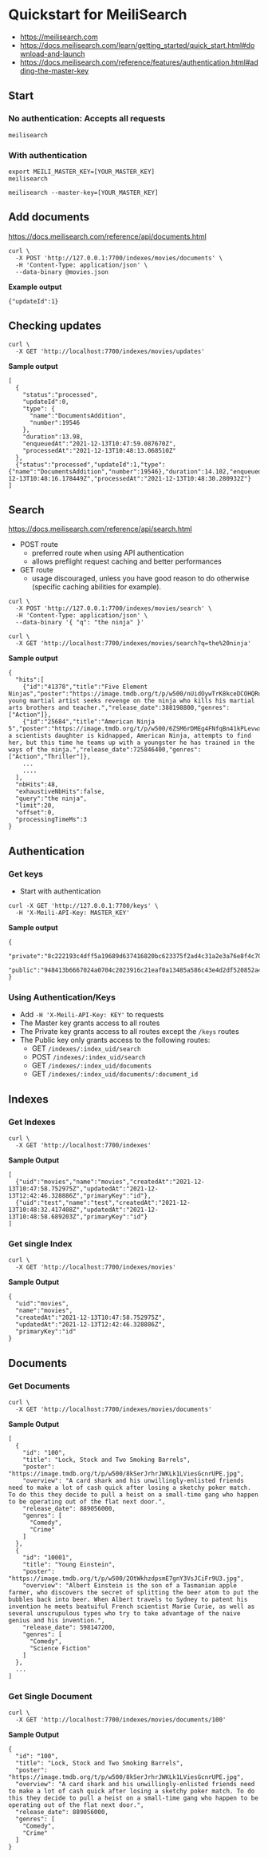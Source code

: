 # Quickstart for MeiliSearch

- https://meilisearch.com
- https://docs.meilisearch.com/learn/getting_started/quick_start.html#download-and-launch
- https://docs.meilisearch.com/reference/features/authentication.html#adding-the-master-key


## Start

### No authentication: Accepts all requests
```
meilisearch
```

### With authentication

```
export MEILI_MASTER_KEY=[YOUR_MASTER_KEY]
meilisearch

meilisearch --master-key=[YOUR_MASTER_KEY]
```

## Add documents
https://docs.meilisearch.com/reference/api/documents.html

```
curl \
  -X POST 'http://127.0.0.1:7700/indexes/movies/documents' \
  -H 'Content-Type: application/json' \
  --data-binary @movies.json
```

**Example output**
```
{"updateId":1}
```

## Checking updates
```
curl \
  -X GET 'http://localhost:7700/indexes/movies/updates'
```


**Sample output**
```
[
  {
    "status":"processed",
    "updateId":0,
    "type": {
      "name":"DocumentsAddition",
      "number":19546
    },
    "duration":13.98,
    "enqueuedAt":"2021-12-13T10:47:59.087670Z",
    "processedAt":"2021-12-13T10:48:13.068510Z"
  },
  {"status":"processed","updateId":1,"type":{"name":"DocumentsAddition","number":19546},"duration":14.102,"enqueuedAt":"2021-12-13T10:48:16.178449Z","processedAt":"2021-12-13T10:48:30.280932Z"}
]
```
## Search
https://docs.meilisearch.com/reference/api/search.html
- POST route
   - preferred route when using API authentication
   - allows preflight request caching and better performances
- GET route
   - usage discouraged, unless you have good reason to do otherwise (specific caching abilities for example).

```
curl \
  -X POST 'http://127.0.0.1:7700/indexes/movies/search' \
  -H 'Content-Type: application/json' \
  --data-binary '{ "q": "the ninja" }'
``` 

```
curl \
  -X GET 'http://localhost:7700/indexes/movies/search?q=the%20ninja'
``` 

**Sample output**

```
{
  "hits":[
    {"id":"41378","title":"Five Element Ninjas","poster":"https://image.tmdb.org/t/p/w500/nUidOywTrK8kceDCOHQRuLGqs4y.jpg","overview":"A young martial artist seeks revenge on the ninja who kills his martial arts brothers and teacher.","release_date":388198800,"genres":["Action"]},
    {"id":"25684","title":"American Ninja 5","poster":"https://image.tmdb.org/t/p/w500/6ZSM6rDMEg4FNfqBn41kPLevwx9.jpg","overview":"When a scientists daughter is kidnapped, American Ninja, attempts to find her, but this time he teams up with a youngster he has trained in the ways of the ninja.","release_date":725846400,"genres":["Action","Thriller"]},
    ...
    ....
  ],
  "nbHits":48,
  "exhaustiveNbHits":false,
  "query":"the ninja",
  "limit":20,
  "offset":0,
  "processingTimeMs":3
}  
```

## Authentication

### Get keys
- Start with authentication
```
curl -X GET 'http://127.0.0.1:7700/keys' \
  -H 'X-Meili-API-Key: MASTER_KEY'
``` 
**Sample output**
```
{
  "private":"8c222193c4dff5a19689d637416820bc623375f2ad4c31a2e3a76e8f4c70440d"
  "public":"948413b6667024a0704c2023916c21eaf0a13485a586c43e4d2df520852a4fb8"
}
 ```
 
### Using Authentication/Keys
- Add `-H 'X-Meili-API-Key: KEY'` to requests
- The Master key grants access to all routes
- The Private key grants access to all routes except the `/keys` routes
- The Public key only grants access to the following routes:
    - GET `/indexes/:index_uid/search`
    - POST `/indexes/:index_uid/search`
    - GET `/indexes/:index_uid/documents`
    - GET `/indexes/:index_uid/documents/:document_id`

## Indexes

### Get Indexes
```
curl \
  -X GET 'http://localhost:7700/indexes'
```

**Sample Output**

```
[
  {"uid":"movies","name":"movies","createdAt":"2021-12-13T10:47:58.752975Z","updatedAt":"2021-12-13T12:42:46.328886Z","primaryKey":"id"},
  {"uid":"test","name":"test","createdAt":"2021-12-13T10:48:32.417408Z","updatedAt":"2021-12-13T10:48:58.689203Z","primaryKey":"id"}
]
```

### Get single Index

```
curl \
  -X GET 'http://localhost:7700/indexes/movies'
```

**Sample Output**
```
{
  "uid":"movies",
  "name":"movies",
  "createdAt":"2021-12-13T10:47:58.752975Z",
  "updatedAt":"2021-12-13T12:42:46.328886Z",
  "primaryKey":"id"
}
```

## Documents

### Get Documents

```
curl \        
  -X GET 'http://localhost:7700/indexes/movies/documents' 
```

**Sample Output**
```
[
  {
    "id": "100",
    "title": "Lock, Stock and Two Smoking Barrels",
    "poster": "https://image.tmdb.org/t/p/w500/8kSerJrhrJWKLk1LViesGcnrUPE.jpg",
    "overview": "A card shark and his unwillingly-enlisted friends need to make a lot of cash quick after losing a sketchy poker match. To do this they decide to pull a heist on a small-time gang who happen to be operating out of the flat next door.",
    "release_date": 889056000,
    "genres": [
      "Comedy",
      "Crime"
    ]
  },
  {
    "id": "10001",
    "title": "Young Einstein",
    "poster": "https://image.tmdb.org/t/p/w500/2OtWkhzdpsmE7gnY3VsJCiFr9U3.jpg",
    "overview": "Albert Einstein is the son of a Tasmanian apple farmer, who discovers the secret of splitting the beer atom to put the bubbles back into beer. When Albert travels to Sydney to patent his invention he meets beatuiful French scientist Marie Curie, as well as several unscrupulous types who try to take advantage of the naive genius and his invention.",
    "release_date": 598147200,
    "genres": [
      "Comedy",
      "Science Fiction"
    ]
  },
  ...
]  
```

### Get Single Document

```
curl \        
  -X GET 'http://localhost:7700/indexes/movies/documents/100' 
```

**Sample Output**
```
{
  "id": "100",
  "title": "Lock, Stock and Two Smoking Barrels",
  "poster": "https://image.tmdb.org/t/p/w500/8kSerJrhrJWKLk1LViesGcnrUPE.jpg",
  "overview": "A card shark and his unwillingly-enlisted friends need to make a lot of cash quick after losing a sketchy poker match. To do this they decide to pull a heist on a small-time gang who happen to be operating out of the flat next door.",
  "release_date": 889056000,
  "genres": [
    "Comedy",
    "Crime"
  ]
}
```

